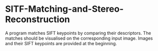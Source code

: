 # SITF-Matching-and-Stereo-Reconstruction
A program matches SIFT keypoints by comparing their descriptors. The matches should be visualised on the corresponding input image. Images and their SIFT keypoints are provided at the beginning.
